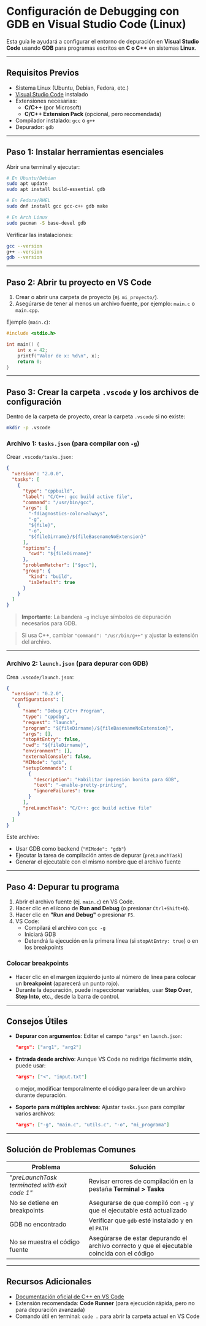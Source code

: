# Configuración de Debugging con GDB en Visual Studio Code (Linux)

Esta guía le ayudará a configurar el entorno de depuración en **Visual Studio Code** usando **GDB** para programas escritos en **C o C++** en sistemas **Linux**.

---

## Requisitos Previos

- Sistema Linux (Ubuntu, Debian, Fedora, etc.)
- [Visual Studio Code](https://code.visualstudio.com/) instalado
- Extensiones necesarias:
  - **C/C++** (por Microsoft)
  - **C/C++ Extension Pack** (opcional, pero recomendada)
- Compilador instalado: `gcc` o `g++`
- Depurador: `gdb`

---

## Paso 1: Instalar herramientas esenciales

Abrir una terminal y ejecutar:

```bash
# En Ubuntu/Debian
sudo apt update
sudo apt install build-essential gdb

# En Fedora/RHEL
sudo dnf install gcc gcc-c++ gdb make

# En Arch Linux
sudo pacman -S base-devel gdb
```

Verificar las instalaciones:

```bash
gcc --version
g++ --version
gdb --version
```

---

## Paso 2: Abrir tu proyecto en VS Code

1. Crear o abrir una carpeta de proyecto (ej. `mi_proyecto/`).
2. Asegúrarse de tener al menos un archivo fuente, por ejemplo: `main.c` o `main.cpp`.

Ejemplo (`main.c`):

```c
#include <stdio.h>

int main() {
    int x = 42;
    printf("Valor de x: %d\n", x);
    return 0;
}
```

---

## Paso 3: Crear la carpeta `.vscode` y los archivos de configuración

Dentro de la carpeta de proyecto, crear la carpeta `.vscode` si no existe:

```bash
mkdir -p .vscode
```

###  Archivo 1: `tasks.json` (para compilar con `-g`)

Crear `.vscode/tasks.json`:

```json
{
  "version": "2.0.0",
  "tasks": [
    {
      "type": "cppbuild",
      "label": "C/C++: gcc build active file",
      "command": "/usr/bin/gcc",
      "args": [
        "-fdiagnostics-color=always",
        "-g",
        "${file}",
        "-o",
        "${fileDirname}/${fileBasenameNoExtension}"
      ],
      "options": {
        "cwd": "${fileDirname}"
      },
      "problemMatcher": ["$gcc"],
      "group": {
        "kind": "build",
        "isDefault": true
      }
    }
  ]
}
```

>  **Importante**: La bandera `-g` incluye símbolos de depuración necesarios para GDB.

> Si usa C++, cambiar `"command": "/usr/bin/g++"` y ajustar la extensión del archivo.

---

###  Archivo 2: `launch.json` (para depurar con GDB)

Crea `.vscode/launch.json`:

```json
{
  "version": "0.2.0",
  "configurations": [
    {
      "name": "Debug C/C++ Program",
      "type": "cppdbg",
      "request": "launch",
      "program": "${fileDirname}/${fileBasenameNoExtension}",
      "args": [],
      "stopAtEntry": false,
      "cwd": "${fileDirname}",
      "environment": [],
      "externalConsole": false,
      "MIMode": "gdb",
      "setupCommands": [
        {
          "description": "Habilitar impresión bonita para GDB",
          "text": "-enable-pretty-printing",
          "ignoreFailures": true
        }
      ],
      "preLaunchTask": "C/C++: gcc build active file"
    }
  ]
}
```

Este archivo:
- Usar GDB como backend (`"MIMode": "gdb"`)
- Ejecutar la tarea de compilación antes de depurar (`preLaunchTask`)
- Generar el ejecutable con el mismo nombre que el archivo fuente

---

## Paso 4: Depurar tu programa

1. Abrir el archivo fuente (ej. `main.c`) en VS Code.
2. Hacer clic en el ícono de **Run and Debug** (o presionar `Ctrl+Shift+D`).
3. Hacer clic en **"Run and Debug"** o presionar `F5`.
4. VS Code:
   - Compilará el archivo con `gcc -g`
   - Iniciará GDB
   - Detendrá la ejecución en la primera línea (si `stopAtEntry: true`) o en los breakpoints

### Colocar breakpoints

- Hacer clic en el margen izquierdo junto al número de línea para colocar un **breakpoint** (aparecerá un punto rojo).
- Durante la depuración, puede inspeccionar variables, usar **Step Over**, **Step Into**, etc., desde la barra de control.

---

## Consejos Útiles

- **Depurar con argumentos**: Editar el campo `"args"` en `launch.json`:
  
  ```json
  "args": ["arg1", "arg2"]
  ```
- **Entrada desde archivo**: Aunque VS Code no redirige fácilmente stdin, puede usar:
  
  ```json
  "args": ["<", "input.txt"]
  ```
  o mejor, modificar temporalmente el código para leer de un archivo durante depuración.
- **Soporte para múltiples archivos**: Ajustar `tasks.json` para compilar varios archivos:
  
  ```json
  "args": ["-g", "main.c", "utils.c", "-o", "mi_programa"]
  ```

---

## Solución de Problemas Comunes

| Problema                                      | Solución                                                     |
| --------------------------------------------- | ------------------------------------------------------------ |
| *"preLaunchTask terminated with exit code 1"* | Revisar errores de compilación en la pestaña **Terminal > Tasks** |
| No se detiene en breakpoints                  | Asegurarse de que compiló con `-g` y que el ejecutable está actualizado |
| GDB no encontrado                             | Verificar que `gdb` esté instalado y en el `PATH`            |
| No se muestra el código fuente                | Asegúrarse de estar depurando el archivo correcto y que el ejecutable coincida con el código |

---

## Recursos Adicionales

- [Documentación oficial de C++ en VS Code](https://code.visualstudio.com/docs/cpp/cpp-debug)
- Extensión recomendada: **Code Runner** (para ejecución rápida, pero no para depuración avanzada)
- Comando útil en terminal: `code .` para abrir la carpeta actual en VS Code
